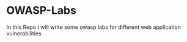 # OWASP-Labs
In this Repo I will write some owasp labs for different web application vulnerabilities
